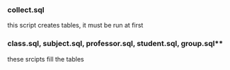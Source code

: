 ### collect.sql
  this script creates tables, it must be run at first
### class.sql, subject.sql, professor.sql, student.sql, group.sql**
  these srcipts fill the tables
